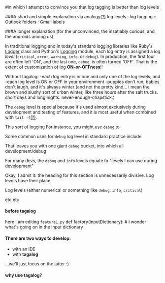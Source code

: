 #in which I attempt to convince you that log tagging is better than log levels


###A short and simple explanation via analogy[(?)](http://goo.gl/Wz6sm)
    log levels : log tagging :: Outlook folders : Gmail labels



###A longer explanation (for the unconvinced, the insatiably curious, and the androids among us)

In traditional logging and in today's standard logging libraries like Ruby's [Logger](http://ruby-doc.org/core/classes/Logger.html) class and Python's [Logging](http://docs.python.org/library/logging.html) module, each log entry is assigned a *log level*  (`critical`, `error`, `warning`, `info`, or `debug`).  In production, the first four are often left 'ON', and the last one, `debug`, is often turned 'OFF'.  That is the extent of customization of log **ON-or-OFFness**!!

Without tagalog:
    -each log entry is in one and only one of the log levels, and
    -each log level is ON or OFF in your environment
    -puppies don't run, babies don't laugh, and it's always winter (and not the pretty kind... i mean the brown and slushy sort of urban winter, like three hours after the salt trucks. short days and long nights. never-enough-chapstick.)

The `debug` level is special because it's used almost exclusively during development and testing of features, and it is most useful when combined with `tail -f`[(?)](http://goo.gl/jFUUJ).

This sort of logging  For instance, you might use `debug` to 

Some common uses for `debug` log level in standard practice include 

That leaves you with one giant `debug` bucket, into which all development/debug



For many devs, the `debug` and `info` levels equate to "levels I can use during development"

Okay, I admit it: the heading for this section is unnecessarily divisive.  Log levels have their place

Log levels (either numerical or something like `debug`, `info`, `critical`)

etc etc

#### before tagalog

here i am editing `feature1.py`
    def factory(inputDictionary):
        # i wonder what's going on in the input dictionary
    

#### There are two ways to develop:
- with an IDE
- with **tagalog**

...we'll just focus on the latter :)

#### why use tagalog?


